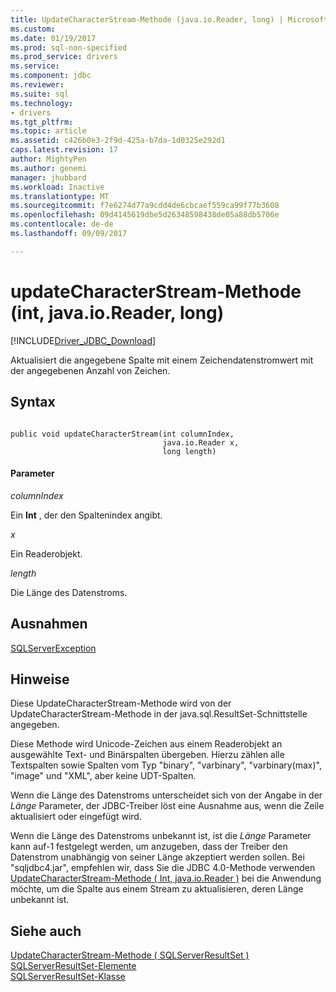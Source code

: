 ```yaml
---
title: UpdateCharacterStream-Methode (java.io.Reader, long) | Microsoft Docs
ms.custom: 
ms.date: 01/19/2017
ms.prod: sql-non-specified
ms.prod_service: drivers
ms.service: 
ms.component: jdbc
ms.reviewer: 
ms.suite: sql
ms.technology:
- drivers
ms.tgt_pltfrm: 
ms.topic: article
ms.assetid: c426b0e3-2f9d-425a-b7da-1d0325e292d1
caps.latest.revision: 17
author: MightyPen
ms.author: genemi
manager: jhubbard
ms.workload: Inactive
ms.translationtype: MT
ms.sourcegitcommit: f7e6274d77a9cdd4de6cbcaef559ca99f77b3608
ms.openlocfilehash: 09d4145619dbe5d26348598438de05a88db5706e
ms.contentlocale: de-de
ms.lasthandoff: 09/09/2017

---
```

# <a name="updatecharacterstream-method-int-javaioreader-long"></a>updateCharacterStream-Methode (int, java.io.Reader, long)
[!INCLUDE[Driver_JDBC_Download](../../../includes/driver_jdbc_download.md)]

  Aktualisiert die angegebene Spalte mit einem Zeichendatenstromwert mit der angegebenen Anzahl von Zeichen.  
  
## <a name="syntax"></a>Syntax  
  
```  
  
public void updateCharacterStream(int columnIndex,  
                                  java.io.Reader x,  
                                  long length)  
```  
  
#### <a name="parameters"></a>Parameter  
 *columnIndex*  
  
 Ein **Int** , der den Spaltenindex angibt.  
  
 *x*  
  
 Ein Readerobjekt.  
  
 *length*  
  
 Die Länge des Datenstroms.  
  
## <a name="exceptions"></a>Ausnahmen  
 [SQLServerException](../../../connect/jdbc/reference/sqlserverexception-class.md)  
  
## <a name="remarks"></a>Hinweise  
 Diese UpdateCharacterStream-Methode wird von der UpdateCharacterStream-Methode in der java.sql.ResultSet-Schnittstelle angegeben.  
  
 Diese Methode wird Unicode-Zeichen aus einem Readerobjekt an ausgewählte Text- und Binärspalten übergeben. Hierzu zählen alle Textspalten sowie Spalten vom Typ "binary", "varbinary", "varbinary(max)", "image" und "XML", aber keine UDT-Spalten.  
  
 Wenn die Länge des Datenstroms unterscheidet sich von der Angabe in der *Länge* Parameter, der JDBC-Treiber löst eine Ausnahme aus, wenn die Zeile aktualisiert oder eingefügt wird.  
  
 Wenn die Länge des Datenstroms unbekannt ist, ist die *Länge* Parameter kann auf-1 festgelegt werden, um anzugeben, dass der Treiber den Datenstrom unabhängig von seiner Länge akzeptiert werden sollen. Bei "sqljdbc4.jar", empfehlen wir, dass Sie die JDBC 4.0-Methode verwenden [UpdateCharacterStream-Methode &#40; Int, java.io.Reader &#41;](../../../connect/jdbc/reference/updatecharacterstream-method-int-java-io-reader.md) bei die Anwendung möchte, um die Spalte aus einem Stream zu aktualisieren, deren Länge unbekannt ist.  
  
## <a name="see-also"></a>Siehe auch  
 [UpdateCharacterStream-Methode &#40; SQLServerResultSet &#41;](../../../connect/jdbc/reference/updatecharacterstream-method-sqlserverresultset.md)   
 [SQLServerResultSet-Elemente](../../../connect/jdbc/reference/sqlserverresultset-members.md)   
 [SQLServerResultSet-Klasse](../../../connect/jdbc/reference/sqlserverresultset-class.md)  
  
  

